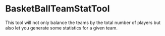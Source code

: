 # BasketBallTeamStatTool
This tool will not only balance the teams by the total number of players but also let you generate some statistics for a given team.
